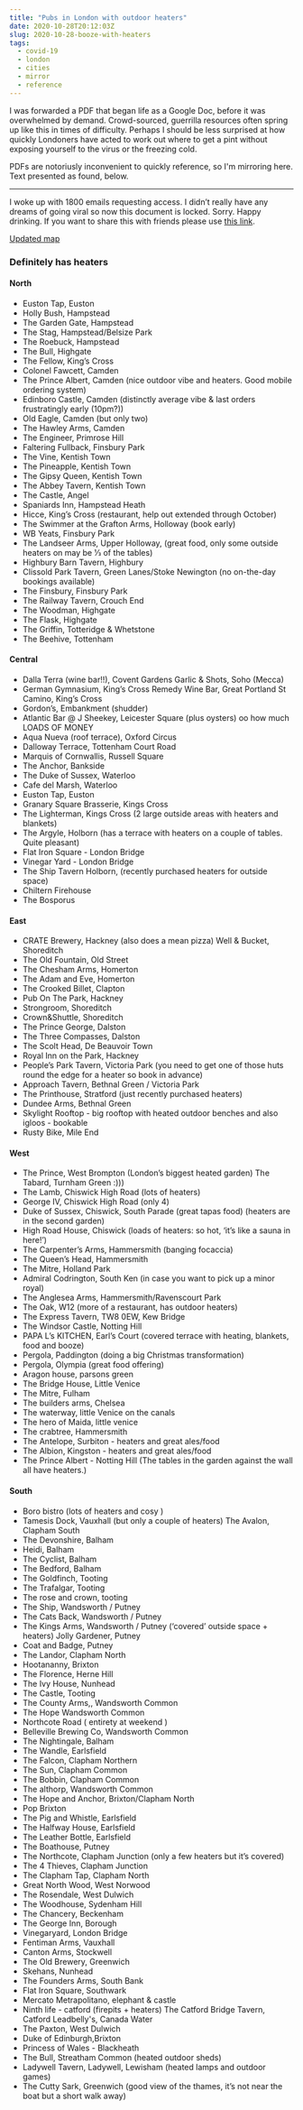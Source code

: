 ```yaml
---
title: "Pubs in London with outdoor heaters"
date: 2020-10-28T20:12:03Z
slug: 2020-10-28-booze-with-heaters
tags:
  - covid-19
  - london
  - cities
  - mirror
  - reference
---
```


I was forwarded a PDF that began life as a Google Doc, before it was overwhelmed by demand. Crowd-sourced, guerrilla resources often spring up like this in times of difficulty. Perhaps I should be less surprised at how quickly Londoners have acted to work out where to get a pint without exposing yourself to the virus or the freezing cold.

PDFs are notoriusly inconvenient to quickly reference, so I'm mirroring here. Text presented as found, below.

---

I woke up with 1800 emails requesting access. I didn’t really have any dreams of going viral so now this document is locked. Sorry. Happy drinking. If you want to share this with friends please use [this link](https://docs.google.com/document/d/e/2PACX-1vRDrzuwHIjKv5MeZsQnvbma8W3v-6j5qT_4mshkkvMhkrD7mLEX6e67GijJGKUfdJPZKwwmBZTK7lRP/pub).

[Updated map](https://www.google.com/maps/d/viewer?mid=14EWbaLS62oNrld2d93NlrPXm0pdIHMET&ll=51.49171962355538%2C-0.1320663916191478&z=10)

### Definitely has heaters

#### North

- Euston Tap, Euston
- Holly Bush, Hampstead
- The Garden Gate, Hampstead
- The Stag, Hampstead/Belsize Park
- The Roebuck, Hampstead
- The Bull, Highgate
- The Fellow, King’s Cross
- Colonel Fawcett, Camden
- The Prince Albert, Camden (nice outdoor vibe and heaters. Good mobile ordering system)
- Edinboro Castle, Camden (distinctly average vibe & last orders frustratingly early (10pm?))
- Old Eagle, Camden (but only two)
- The Hawley Arms, Camden
- The Engineer, Primrose Hill
- Faltering Fullback, Finsbury Park
- The Vine, Kentish Town
- The Pineapple, Kentish Town
- The Gipsy Queen, Kentish Town
- The Abbey Tavern, Kentish Town
- The Castle, Angel
- Spaniards Inn, Hampstead Heath
- Hicce, King’s Cross (restaurant, help out extended through October)
- The Swimmer at the Grafton Arms, Holloway (book early)
- WB Yeats, Finsbury Park
- The Landseer Arms, Upper Holloway, (great food, only some outside heaters on may be 1⁄3 of the tables)
- Highbury Barn Tavern, Highbury
- Clissold Park Tavern, Green Lanes/Stoke Newington (no on-the-day bookings available)
- The Finsbury, Finsbury Park
- The Railway Tavern, Crouch End
- The Woodman, Highgate
- The Flask, Highgate
- The Griffin, Totteridge & Whetstone
- The Beehive, Tottenham

#### Central

- Dalla Terra (wine bar!!), Covent Gardens Garlic & Shots, Soho (Mecca)
- German Gymnasium, King’s Cross Remedy Wine Bar, Great Portland St Camino, King’s Cross
- Gordon’s, Embankment (shudder)
- Atlantic Bar @ J Sheekey, Leicester Square (plus oysters) oo how much LOADS OF MONEY
- Aqua Nueva (roof terrace), Oxford Circus
- Dalloway Terrace, Tottenham Court Road
- Marquis of Cornwallis, Russell Square
- The Anchor, Bankside
- The Duke of Sussex, Waterloo
- Cafe del Marsh, Waterloo
- Euston Tap, Euston
- Granary Square Brasserie, Kings Cross
- The Lighterman, Kings Cross (2 large outside areas with heaters and blankets)
- The Argyle, Holborn (has a terrace with heaters on a couple of tables. Quite pleasant)
- Flat Iron Square - London Bridge
- Vinegar Yard - London Bridge
- The Ship Tavern Holborn, (recently purchased heaters for outside space)
- Chiltern Firehouse
- The Bosporus

#### East

- CRATE Brewery, Hackney (also does a mean pizza) Well & Bucket, Shoreditch
- The Old Fountain, Old Street
- The Chesham Arms, Homerton
- The Adam and Eve, Homerton
- The Crooked Billet, Clapton
- Pub On The Park, Hackney
- Strongroom, Shoreditch
- Crown&Shuttle, Shoreditch
- The Prince George, Dalston
- The Three Compasses, Dalston
- The Scolt Head, De Beauvoir Town
- Royal Inn on the Park, Hackney
- People’s Park Tavern, Victoria Park (you need to get one of those huts round the edge for a heater so book in advance)
- Approach Tavern, Bethnal Green / Victoria Park
- The Printhouse, Stratford (just recently purchased heaters)
- Dundee Arms, Bethnal Green
- Skylight Rooftop - big rooftop with heated outdoor benches and also igloos - bookable
- Rusty Bike, Mile End

#### West

- The Prince, West Brompton (London’s biggest heated garden) The Tabard, Turnham Green :)))
- The Lamb, Chiswick High Road (lots of heaters)
- George IV, Chiswick High Road (only 4)
- Duke of Sussex, Chiswick, South Parade (great tapas food) (heaters are in the second garden)
- High Road House, Chiswick (loads of heaters: so hot, ‘it’s like a sauna in here!’)
- The Carpenter’s Arms, Hammersmith (banging focaccia)
- The Queen’s Head, Hammersmith
- The Mitre, Holland Park
- Admiral Codrington, South Ken (in case you want to pick up a minor royal)
- The Anglesea Arms, Hammersmith/Ravenscourt Park
- The Oak, W12 (more of a restaurant, has outdoor heaters)
- The Express Tavern, TW8 0EW, Kew Bridge
- The Windsor Castle, Notting Hill
- PAPA L’s KITCHEN, Earl’s Court (covered terrace with heating, blankets, food and booze)
- Pergola, Paddington (doing a big Christmas transformation)
- Pergola, Olympia (great food offering)
- Aragon house, parsons green
- The Bridge House, Little Venice
- The Mitre, Fulham
- The builders arms, Chelsea
- The waterway, little Venice on the canals
- The hero of Maida, little venice
- The crabtree, Hammersmith
- The Antelope, Surbiton - heaters and great ales/food
- The Albion, Kingston - heaters and great ales/food
- The Prince Albert - Notting Hill (The tables in the garden against the wall all have heaters.)

#### South

- Boro bistro (lots of heaters and cosy )
- Tamesis Dock, Vauxhall (but only a couple of heaters) The Avalon, Clapham South
- The Devonshire, Balham
- Heidi, Balham
- The Cyclist, Balham
- The Bedford, Balham
- The Goldfinch, Tooting
- The Trafalgar, Tooting
- The rose and crown, tooting
- The Ship, Wandsworth / Putney
- The Cats Back, Wandsworth / Putney
- The Kings Arms, Wandsworth / Putney (‘covered’ outside space + heaters) Jolly Gardener, Putney
- Coat and Badge, Putney
- The Landor, Clapham North
- Hootananny, Brixton
- The Florence, Herne Hill
- The Ivy House, Nunhead
- The Castle, Tooting
- The County Arms,, Wandsworth Common
- The Hope Wandsworth Common
- Northcote Road ( entirety at weekend )
- Belleville Brewing Co, Wandsworth Common
- The Nightingale, Balham
- The Wandle, Earlsfield
- The Falcon, Clapham Northern
- The Sun, Clapham Common
- The Bobbin, Clapham Common
- The althorp, Wandsworth Common
- The Hope and Anchor, Brixton/Clapham North
- Pop Brixton
- The Pig and Whistle, Earlsfield
- The Halfway House, Earlsfield
- The Leather Bottle, Earlsfield
- The Boathouse, Putney
- The Northcote, Clapham Junction (only a few heaters but it’s covered)
- The 4 Thieves, Clapham Junction
- The Clapham Tap, Clapham North
- Great North Wood, West Norwood
- The Rosendale, West Dulwich
- The Woodhouse, Sydenham Hill
- The Chancery, Beckenham
- The George Inn, Borough
- Vinegaryard, London Bridge
- Fentiman Arms, Vauxhall
- Canton Arms, Stockwell
- The Old Brewery, Greenwich
- Skehans, Nunhead
- The Founders Arms, South Bank
- Flat Iron Square, Southwark
- Mercato Metrapolitano, elephant & castle
- Ninth life - catford (firepits + heaters) The Catford Bridge Tavern, Catford Leadbelly's, Canada Water
- The Paxton, West Dulwich
- Duke of Edinburgh,Brixton
- Princess of Wales - Blackheath
- The Bull, Streatham Common (heated outdoor sheds)
- Ladywell Tavern, Ladywell, Lewisham (heated lamps and outdoor games)
- The Cutty Sark, Greenwich (good view of the thames, it’s not near the boat but a short walk away)
